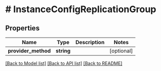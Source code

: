 # # InstanceConfigReplicationGroup

## Properties

Name | Type | Description | Notes
------------ | ------------- | ------------- | -------------
**provider_method** | **string** |  | [optional]

[[Back to Model list]](../../README.md#models) [[Back to API list]](../../README.md#endpoints) [[Back to README]](../../README.md)
